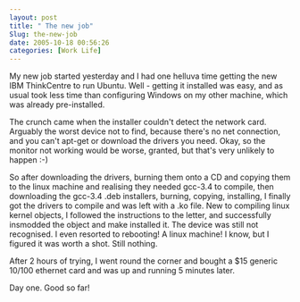 ```yaml
---
layout: post
title: " The new job"
Slug: the-new-job
date: 2005-10-18 00:56:26
categories: [Work Life]
---
```

My new job started yesterday and I had one helluva time getting the new IBM ThinkCentre to run Ubuntu. Well - getting it installed was easy, and as usual took less time than configuring Windows on my other machine, which was already pre-installed.

The crunch came when the installer couldn't detect the network card. Arguably the worst device not to find, because there's no net connection, and you can't apt-get or download the drivers you need. Okay, so the monitor not working would be worse, granted, but that's very unlikely to happen :-)

So after downloading the drivers, burning them onto a CD and copying them to the linux machine and realising they needed gcc-3.4 to compile, then downloading the gcc-3.4 .deb installers, burning, copying, installing, I finally got the drivers to compile and was left with a .ko file. New to compiling linux kernel objects, I followed the instructions to the letter, and successfully insmodded the object and make installed it. The device was still not recognised. I even resorted to rebooting! A linux machine! I know, but I figured it was worth a shot. Still nothing.

After 2 hours of trying, I went round the corner and bought a $15 generic 10/100 ethernet card and was up and running 5 minutes later.

Day one. Good so far!
